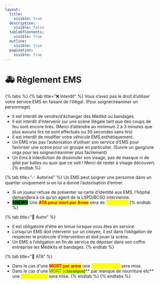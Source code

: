 ```yaml
---
layout:
  title:
    visible: true
  description:
    visible: false
  tableOfContents:
    visible: true
  outline:
    visible: true
  pagination:
    visible: true
---
```


# 🚑 Règlement EMS

{% tabs %}
{% tab title="❌ Interdit" %}
Vous n’avez pas le droit d’utiliser votre service EMS en faisant de l’illégal. (Pour soigner/réanimer un personnage)

* Il est interdit de vendre/d'échanger des Médikit ou bandages.
* Il est interdit d’intervenir sur une scène illégale tant que des coups de feu sont encore tirés. (Merci d’attendre au minimum 2 à 3 minutes que plus aucuns tirs ne sont effectués ou 30 secondes sans tirs)
* Il est interdit de modifier votre véhicule EMS esthétiquement.
* Un EMS n’as pas l’autorisation d’utiliser son service d’EMS pour favoriser une scène pour un groupe en particulier. (Suivre un gang/une orga pour les soigner/réanimer plus facilement)
* Un Ems à interdiction de dissimuler son visage, pas de masque ni de gilet par balles ou quoi que ce soit ! Merci de rester à visage découvert.
{% endtab %}

{% tab title="✅ Autorisé" %}
Un EMS peut soigner une personne dans un quartier uniquement si on lui a donné l’autorisation d’entrer.

* Si un joueur refuse de présenter sa carte d’identité aux EMS, l’hôpital demandera à ce qu’un agent de la LSPD/BCSO intervienne.
* _<mark style="background-color:green;">**\*NEW\***</mark>_ Une <mark style="color:red;">**ATA pour mort par Arme**</mark> sera de <mark style="color:yellow;">**10 minutes**</mark>
{% endtab %}

{% tab title="🔄 Autre" %}
* Il est obligatoire d'être en tenue lorsque vous êtes en service.
* Lorsqu’un EMS doit intervenir sur un citoyen, il est dans l’obligation de respecter le protocole d’intervention et doit jouer la scène.
* Un EMS à l’obligation en fin de service de déposer dans son coffre entreprise les Médikits et bandages.
{% endtab %}

{% tab title="🩼 ATA" %}
* Dans le cas d'une <mark style="color:red;">**MORT par arme**</mark> une <mark style="color:yellow;">**ATA de 10 min**</mark> sera mise.
* Dans le cas d'une <mark style="color:green;">MORT (c</mark><mark style="color:green;">**lassique)**</mark>** par manque de nourriture etc** une <mark style="color:yellow;">**ATA de 5 min**</mark> sera mise.
{% endtab %}
{% endtabs %}

